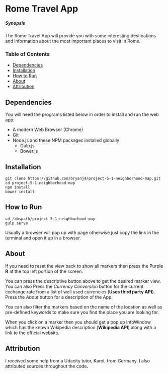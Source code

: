 # Rome Travel App #

##### Synopsis #####
The Rome Travel App will provide you with some interesting destinations and information about the most important places to visit in Rome.


### Table of Contents ###
* [Dependencies](#dependencies)
* [Installation](#installation)
* [How to Run](#how-to-run)
* [About](#about)
* [Attribution](#attribution)



## Dependencies ##
You will need the programs listed below in order to install and run the web app:

* A modern Web Browser (Chrome)
* Git
* Node.js and these NPM packages installed globally
    * Gulp.js
    * Bower.js


## Installation ##

~~~
git clone https://github.com/bryanj4/project-5-1-neighborhood-map.git
cd project-5-1-neighborhood-map
npm install
bower install
~~~


## How to Run ##
~~~
cd /abspath/project-5-1-neighborhood-map
gulp serve
~~~
Usually a browser will pop up with page otherwise just copy the link in the terminal and open it up in a browser.


## About ##
If you need to reset the view back to show all markers then press the Purple **R** at the top left portion of the screen.

You can press the descriptive button above to get the desired marker view. You can also Press the *Currency Conversion* button for the current exchange rate from a list of well used currencies (**Uses third party API**). Press the *About* button for a description of the App.

You can also filter the markers based on the name of the location as well as pre-defined keywords to make sure you find the place you are looking for.

When you click on a marker then you should get a pop up InfoWindow which has the known Wikipedia description (**Wikipedia API**) along with a link to the official website.


## Attribution ##
I received some help from a Udacity tutor, Karol, from Germany. I also attributed sources throughout the code.